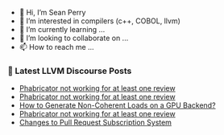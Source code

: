 - 👋 Hi, I’m Sean Perry
- 👀 I’m interested in compilers (c++, COBOL, llvm)
- 🌱 I’m currently learning ...
- 💞️ I’m looking to collaborate on ...
- 📫 How to reach me ...

<!---
s66perry/s66perry is a ✨ special ✨ repository because its `README.md` (this file) appears on your GitHub profile.
You can click the Preview link to take a look at your changes.
--->
### 📕 Latest LLVM Discourse Posts

<!-- DISCOURSE-LLVM:START -->
- [Phabricator not working for at least one review](https://discourse.llvm.org/t/phabricator-not-working-for-at-least-one-review/73368#post_3)
- [Phabricator not working for at least one review](https://discourse.llvm.org/t/phabricator-not-working-for-at-least-one-review/73368#post_2)
- [How to Generate Non-Coherent Loads on a GPU Backend?](https://discourse.llvm.org/t/how-to-generate-non-coherent-loads-on-a-gpu-backend/73275#post_6)
- [Phabricator not working for at least one review](https://discourse.llvm.org/t/phabricator-not-working-for-at-least-one-review/73368#post_1)
- [Changes to Pull Request Subscription System](https://discourse.llvm.org/t/changes-to-pull-request-subscription-system/73296#post_16)
<!-- DISCOURSE-LLVM:END -->
